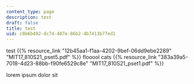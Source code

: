 ```yaml
---
content_type: page
description: test
draft: false
title: test
uid: c0b6b492-dc74-407e-86b2-4b7413b77ed1
---
```

test {{% resource_link "12b45aa1-f1aa-4202-9bef-06dd9ebe2289" "MIT17\_810S21\_pset5.pdf" %}} flooool cats {{% resource_link "383a39a5-7018-4d23-88bb-f90fe6529c8e" "MIT17\_810S21\_pset1.pdf" %}}

lorem ipsum dolor sit